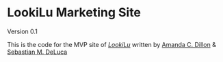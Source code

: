 # LookiLu Marketing Site 

Version 0.1

This is the code for the MVP site of
[*LookiLu*](http://looki.lu/)
written by [Amanda C. Dillon](http://exvitae.com/) & [Sebastian M. DeLuca](http://morewhiskylabs.com/)